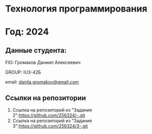 # Технология программирования
# Год: 2024

## Данные студента:

FIO: Громаков Даниил Алексеевич

GROUP: IU3-42Б

email: danila.gromakov@gmail.com

## Ссылки на репозитории

1. Ссылка на репозиторий из "Задания 2":https://github.com/256324/-.git
2. Ссылка на репозиторий из "Задания 3":https://github.com/256324/3-.git
